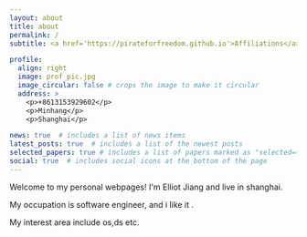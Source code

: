 ```yaml
---
layout: about
title: about
permalink: /
subtitle: <a href='https://pirateforfreedom.github.io'>Affiliations</a>Minhang Shanghai.+8613153929602.

profile:
  align: right
  image: prof_pic.jpg
  image_circular: false # crops the image to make it circular
  address: >
    <p>+8613153929602</p>
    <p>Minhang</p>
    <p>Shanghai</p>

news: true  # includes a list of news items
latest_posts: true  # includes a list of the newest posts
selected_papers: true # includes a list of papers marked as "selected={true}"
social: true  # includes social icons at the bottom of the page
---
```


Welcome to my personal webpages! I'm Elliot Jiang and live in shanghai.

My occupation is software engineer, and i like it .

My interest area include os,ds etc.

